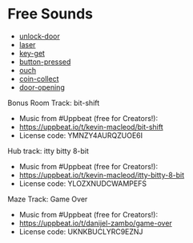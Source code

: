 # Free Sounds

* [unlock-door](https://pixabay.com/sound-effects/opening-metal-door-199581/)
* [laser](https://pixabay.com/sound-effects/laser-gun-81720/)
* [key-get](https://pixabay.com/sound-effects/key-get-39925/)
* [button-pressed](https://pixabay.com/sound-effects/search/button%20press/)
* [ouch](https://pixabay.com/sound-effects/search/ouch%20sound/)
* [coin-collect](https://pixabay.com/sound-effects/coin-collect-retro-8-bit-sound-effect-145251/)
* [door-opening](https://pixabay.com/sound-effects/dorm-door-opening-6038/)

Bonus Room Track: bit-shift
- Music from #Uppbeat (free for Creators!):
- https://uppbeat.io/t/kevin-macleod/bit-shift
- License code: YMNZY4AURQZUOE6I

Hub track: itty bitty 8-bit
- Music from #Uppbeat (free for Creators!):
- https://uppbeat.io/t/kevin-macleod/itty-bitty-8-bit
- License code: YLOZXNUDCWAMPEFS

Maze Track: Game Over 
- Music from #Uppbeat (free for Creators!):
- https://uppbeat.io/t/danijel-zambo/game-over
- License code: UKNKBUCLYRC9EZNJ